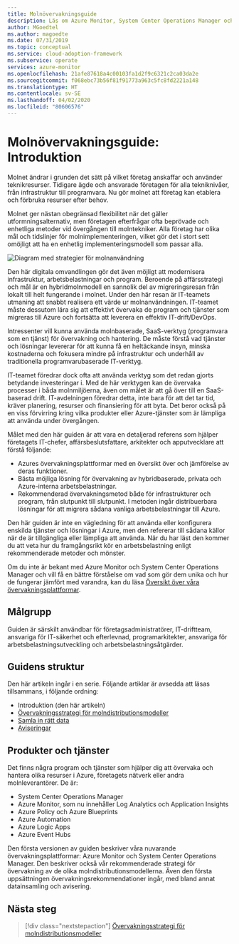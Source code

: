```yaml
---
title: Molnövervakningsguide
description: Läs om Azure Monitor, System Center Operations Manager och den rekommenderade strategin för övervakning av molndistributionsmodellerna.
author: MGoedtel
ms.author: magoedte
ms.date: 07/31/2019
ms.topic: conceptual
ms.service: cloud-adoption-framework
ms.subservice: operate
services: azure-monitor
ms.openlocfilehash: 21afe87618a4c00103fa1d2f9c6321c2ca03da2e
ms.sourcegitcommit: f068ebc73b56f81f91773a963c5fc8fd2221a148
ms.translationtype: HT
ms.contentlocale: sv-SE
ms.lasthandoff: 04/02/2020
ms.locfileid: "80606576"
---
```

# <a name="cloud-monitoring-guide-introduction"></a>Molnövervakningsguide: Introduktion

Molnet ändrar i grunden det sätt på vilket företag anskaffar och använder teknikresurser. Tidigare ägde och ansvarade företagen för alla tekniknivåer, från infrastruktur till programvara. Nu gör molnet att företag kan etablera och förbruka resurser efter behov.

Molnet ger nästan obegränsad flexibilitet när det gäller utformningsalternativ, men företagen efterfrågar ofta beprövade och enhetliga metoder vid övergången till molntekniker. Alla företag har olika mål och tidslinjer för molnimplementeringen, vilket gör det i stort sett omöjligt att ha en enhetlig implementeringsmodell som passar alla.

![Diagram med strategier för molnanvändning](./media/monitoring-management-guidance-cloud-and-on-premises/introduction-cloud-adoption.png)

Den här digitala omvandlingen gör det även möjligt att modernisera infrastruktur, arbetsbelastningar och program. Beroende på affärsstrategi och mål är en hybridmolnmodell en sannolik del av migreringsresan från lokalt till helt fungerande i molnet. Under den här resan är IT-teamets utmaning att snabbt realisera ett värde ur molnanvändningen. IT-teamet måste dessutom lära sig att effektivt övervaka de program och tjänster som migreras till Azure och fortsätta att leverera en effektiv IT-drift/DevOps.

Intressenter vill kunna använda molnbaserade, SaaS-verktyg (programvara som en tjänst) för övervakning och hantering. De måste förstå vad tjänster och lösningar levererar för att kunna få en heltäckande insyn, minska kostnaderna och fokusera mindre på infrastruktur och underhåll av traditionella programvarubaserade IT-verktyg.

IT-teamet föredrar dock ofta att använda verktyg som det redan gjorts betydande investeringar i. Med de här verktygen kan de övervaka processer i båda molnmiljöerna, även om målet är att gå över till en SaaS-baserad drift. IT-avdelningen föredrar detta, inte bara för att det tar tid, kräver planering, resurser och finansiering för att byta. Det beror också på en viss förvirring kring vilka produkter eller Azure-tjänster som är lämpliga att använda under övergången.

Målet med den här guiden är att vara en detaljerad referens som hjälper företagets IT-chefer, affärsbeslutsfattare, arkitekter och apputvecklare att förstå följande:

- Azures övervakningsplattformar med en översikt över och jämförelse av deras funktioner.
- Bästa möjliga lösning för övervakning av hybridbaserade, privata och Azure-interna arbetsbelastningar.
- Rekommenderad övervakningsmetod både för infrastrukturer och program, från slutpunkt till slutpunkt. I metoden ingår distribuerbara lösningar för att migrera sådana vanliga arbetsbelastningar till Azure.

Den här guiden är inte en vägledning för att använda eller konfigurera enskilda tjänster och lösningar i Azure, men den refererar till sådana källor när de är tillgängliga eller lämpliga att använda. När du har läst den kommer du att veta hur du framgångsrikt kör en arbetsbelastning enligt rekommenderade metoder och mönster.

Om du inte är bekant med Azure Monitor och System Center Operations Manager och vill få en bättre förståelse om vad som gör dem unika och hur de fungerar jämfört med varandra, kan du läsa [Översikt över våra övervakningsplattformar](./platform-overview.md).

## <a name="audience"></a>Målgrupp

Guiden är särskilt användbar för företagsadministratörer, IT-driftteam, ansvariga för IT-säkerhet och efterlevnad, programarkitekter, ansvariga för arbetsbelastningsutveckling och arbetsbelastningsåtgärder.

## <a name="how-this-guide-is-structured"></a>Guidens struktur

Den här artikeln ingår i en serie. Följande artiklar är avsedda att läsas tillsammans, i följande ordning:

- Introduktion (den här artikeln)
- [Övervakningsstrategi för molndistributionsmodeller](./cloud-models-monitor-overview.md)
- [Samla in rätt data](./data-collection.md)
- [Aviseringar](./alerting.md)

## <a name="products-and-services"></a>Produkter och tjänster

Det finns några program och tjänster som hjälper dig att övervaka och hantera olika resurser i Azure, företagets nätverk eller andra molnleverantörer. De är:

- System Center Operations Manager
- Azure Monitor, som nu innehåller Log Analytics och Application Insights
- Azure Policy och Azure Blueprints
- Azure Automation
- Azure Logic Apps
- Azure Event Hubs

Den första versionen av guiden beskriver våra nuvarande övervakningsplattformar: Azure Monitor och System Center Operations Manager. Den beskriver också vår rekommenderade strategi för övervakning av de olika molndistributionsmodellerna. Även den första uppsättningen övervakningsrekommendationer ingår, med bland annat datainsamling och avisering.

## <a name="next-steps"></a>Nästa steg

> [!div class="nextstepaction"]
> [Övervakningsstrategi för molndistributionsmodeller](./cloud-models-monitor-overview.md)
